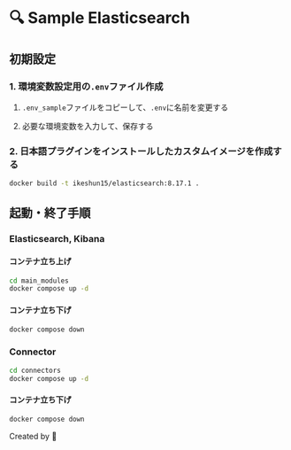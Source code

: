 # 🔍 Sample Elasticsearch


## 初期設定
### 1. 環境変数設定用の`.env`ファイル作成

1. `.env_sample`ファイルをコピーして、`.env`に名前を変更する

2. 必要な環境変数を入力して、保存する


### 2. 日本語プラグインをインストールしたカスタムイメージを作成する

```bash
docker build -t ikeshun15/elasticsearch:8.17.1 .
```


## 起動・終了手順
### Elasticsearch, Kibana

#### コンテナ立ち上げ

```bash
cd main_modules
docker compose up -d
```

#### コンテナ立ち下げ

```bash
docker compose down
```

### Connector
```bash
cd connectors
docker compose up -d
```

#### コンテナ立ち下げ

```bash
docker compose down
```

Created by 🍓